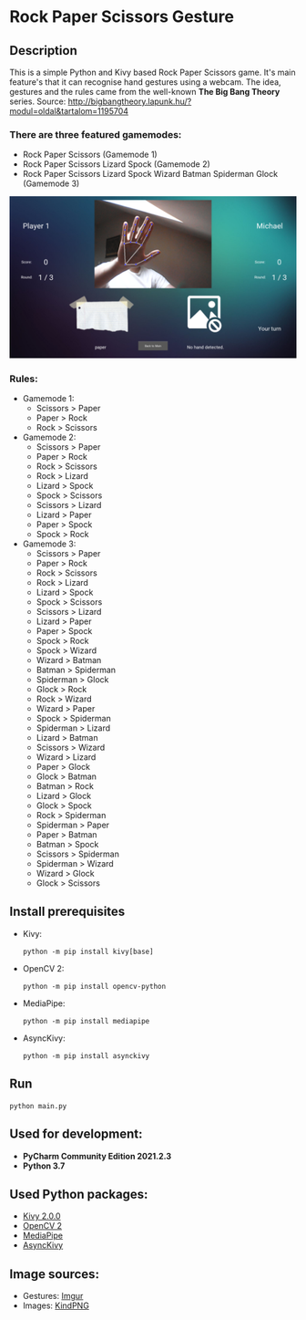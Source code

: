 # Rock Paper Scissors Gesture

## Description

This is a simple Python and Kivy based Rock Paper Scissors game. It's main feature's that
it can recognise hand gestures using a webcam.
The idea, gestures and the rules came from the well-known **The Big Bang Theory** series.
Source: http://bigbangtheory.lapunk.hu/?modul=oldal&tartalom=1195704

### There are three featured gamemodes:
- Rock Paper Scissors (Gamemode 1)
- Rock Paper Scissors Lizard Spock (Gamemode 2)
- Rock Paper Scissors Lizard Spock Wizard Batman Spiderman Glock (Gamemode 3)

![Gameplay](docs/images/screen_1.png)

### Rules:
- Gamemode 1:
    - Scissors > Paper
    - Paper > Rock
    - Rock > Scissors
- Gamemode 2:
    - Scissors > Paper
    - Paper > Rock
    - Rock > Scissors
    - Rock > Lizard
    - Lizard > Spock
    - Spock > Scissors
    - Scissors > Lizard
    - Lizard > Paper
    - Paper > Spock
    - Spock > Rock 
- Gamemode 3:
    - Scissors > Paper
    - Paper > Rock
    - Rock > Scissors
    - Rock > Lizard
    - Lizard > Spock
    - Spock > Scissors
    - Scissors > Lizard
    - Lizard > Paper
    - Paper > Spock
    - Spock > Rock
    - Spock > Wizard
    - Wizard > Batman
    - Batman > Spiderman
    - Spiderman > Glock
    - Glock > Rock
    - Rock > Wizard
    - Wizard > Paper
    - Spock > Spiderman
    - Spiderman > Lizard
    - Lizard > Batman
    - Scissors > Wizard
    - Wizard > Lizard
    - Paper > Glock
    - Glock > Batman
    - Batman > Rock
    - Lizard > Glock
    - Glock > Spock
    - Rock > Spiderman
    - Spiderman > Paper
    - Paper > Batman
    - Batman > Spock
    - Scissors > Spiderman
    - Spiderman > Wizard
    - Wizard > Glock
    - Glock > Scissors

## Install prerequisites

- Kivy:
    ````````````````````````````````
    python -m pip install kivy[base]
    ````````````````````````````````

- OpenCV 2:
    ```````````````````````````````````
    python -m pip install opencv-python
    ```````````````````````````````````

- MediaPipe:
    ````````````````````````````````
    python -m pip install mediapipe
    ````````````````````````````````

- AsyncKivy:
    ```````````````````````````````
    python -m pip install asynckivy
    ```````````````````````````````

## Run

``````````````
python main.py
``````````````

## Used for development: 
- **PyCharm Community Edition 2021.2.3**
- **Python 3.7**

## Used Python packages:
- [Kivy 2.0.0](https://kivy.org/#home)
- [OpenCV 2](https://opencv.org)
- [MediaPipe](https://mediapipe.dev/)
- [AsyncKivy](https://github.com/gottadiveintopython/asynckivy)

## Image sources:
- Gestures: [Imgur](https://imgur.com/gallery/vKzEw12)
- Images: [KindPNG](https://www.kindpng.com/)
